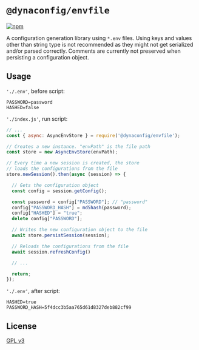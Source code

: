 # `@dynaconfig/envfile`

[![npm](https://img.shields.io/npm/v/@dynaconfig/envfile.svg)](https://www.npmjs.com/package/@dynaconfig/envfile)

A configuration generation library using `*.env` files. Using keys and values other than string type is not recommended as they might not get serialized and/or parsed correctly. Comments are currently not preserved when persisting a configuration object.

## Usage

`'./.env'`, before script:

```
PASSWORD=password
HASHED=false
```

`'./index.js'`, run script:

```javascript
// ...
const { async: AsyncEnvStore } = require('@dynaconfig/envfile');

// Creates a new instance. "envPath" is the file path
const store = new AsyncEnvStore(envPath);

// Every time a new session is created, the store
// loads the configurations from the file
store.newSession().then(async (session) => {

  // Gets the configuration object
  const config = session.getConfig();

  const password = config["PASSWORD"]; // "password"
  config["PASSWORD_HASH"] = md5hash(password);
  config["HASHED"] = "true";
  delete config["PASSWORD"];

  // Writes the new configuration object to the file
  await store.persistSession(session);

  // Reloads the configurations from the file
  await session.refreshConfig()

  // ...

  return;
});
```

`'./.env'`, after script:

```
HASHED=true
PASSWORD_HASH=5f4dcc3b5aa765d61d8327deb882cf99
```

## License

[GPL v3](./LICENSE)
